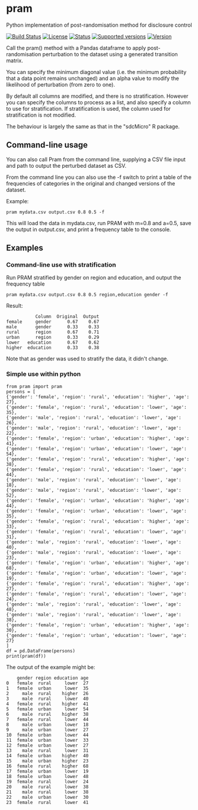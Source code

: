 # pram
Python implementation of post-randomisation method for disclosure control

[![Build Status](https://travis-ci.com/scottbw/pram.svg?branch=main)](https://travis-ci.com/scottbw/pram)
[![License](https://img.shields.io/pypi/l/pram.svg?branch=main)](https://github.com/scottbw/pram/blob/main/LICENSE)
[![Status](https://img.shields.io/pypi/status/pram.svg?branch=main)](https://pypi.org/project/pram/)
[![Supported versions](https://img.shields.io/pypi/pyversions/pram.svg?branch=main)](https://pypi.org/project/pram/)
[![Version](https://img.shields.io/pypi/v/pram.svg?branch=main)](https://pypi.org/project/pram/)

Call the pram() method with a Pandas dataframe to apply post-randomisation perturbation
to the dataset using a generated transition matrix.

You can specify the minimum diagonal value (i.e. the minimum probability
that a data point remains unchanged) and an alpha value to modify the
likelihood of perturbation (from zero to one). 

By default all columns are modified, and there is no stratification. However
you can specify the columns to process as a list, and also specify
a column to use for stratification. If stratification is used, the
column used for stratification is not modified.

The behaviour is largely the same as that in the "sdcMicro" R package.

## Command-line usage

You can also call Pram from the command line, supplying a CSV file
input and path to output the perturbed dataset as CSV.

From the command line you can also use the -f switch to print a 
table of the frequencies of categories in the original and changed
versions of the dataset.

Example: 

`pram mydata.csv output.csv 0.8 0.5 -f`

This will load the data in mydata.csv, run PRAM with m=0.8 and a=0.5, save
the output in output.csv, and print a frequency table to the console.

## Examples

### Command-line use with stratification

Run PRAM stratified by gender on region and education, and output the frequency table
~~~
pram mydata.csv output.csv 0.8 0.5 region,education gender -f
~~~
Result:

~~~
           Column  Original  Output
female     gender      0.67    0.67
male       gender      0.33    0.33
rural      region      0.67    0.71
urban      region      0.33    0.29
lower   education      0.67    0.62
higher  education      0.33    0.38
~~~
Note that as gender was used to stratify the data, it didn't change.

### Simple use within python
~~~
from pram import pram
persons = [
{'gender': 'female', 'region': 'rural', 'education': 'higher', 'age': 27},
{'gender': 'female', 'region': 'rural', 'education': 'lower', 'age': 35},
{'gender': 'male', 'region': 'rural', 'education': 'lower', 'age': 26},
{'gender': 'male', 'region': 'rural', 'education': 'lower', 'age': 22},
{'gender': 'female', 'region': 'urban', 'education': 'higher', 'age': 41},
{'gender': 'female', 'region': 'urban', 'education': 'lower', 'age': 54},
{'gender': 'female', 'region': 'rural', 'education': 'higher', 'age': 38},
{'gender': 'female', 'region': 'rural', 'education': 'lower', 'age': 44},
{'gender': 'male', 'region': 'rural', 'education': 'lower', 'age': 18},
{'gender': 'male', 'region': 'rural', 'education': 'lower', 'age': 52},
{'gender': 'female', 'region': 'urban', 'education': 'higher', 'age': 44},
{'gender': 'female', 'region': 'urban', 'education': 'lower', 'age': 35},
{'gender': 'female', 'region': 'rural', 'education': 'higher', 'age': 33},
{'gender': 'female', 'region': 'rural', 'education': 'lower', 'age': 31},
{'gender': 'male', 'region': 'rural', 'education': 'lower', 'age': 40},
{'gender': 'male', 'region': 'rural', 'education': 'lower', 'age': 23},
{'gender': 'female', 'region': 'urban', 'education': 'higher', 'age': 68},
{'gender': 'female', 'region': 'urban', 'education': 'lower', 'age': 19},
{'gender': 'female', 'region': 'rural', 'education': 'higher', 'age': 27},
{'gender': 'female', 'region': 'rural', 'education': 'lower', 'age': 24},
{'gender': 'male', 'region': 'rural', 'education': 'lower', 'age': 48},
{'gender': 'male', 'region': 'rural', 'education': 'lower', 'age': 38},
{'gender': 'female', 'region': 'urban', 'education': 'higher', 'age': 30},
{'gender': 'female', 'region': 'urban', 'education': 'lower', 'age': 27}
]
df = pd.DataFrame(persons)
print(pram(df))
~~~
The output of the example might be:

~~~
    gender region education age
0   female  rural     lower  27
1   female  urban     lower  35
2     male  rural    higher  26
3     male  rural     lower  40
4   female  rural    higher  41
5   female  urban     lower  54
6     male  rural    higher  38
7   female  rural     lower  44
8     male  urban     lower  18
9     male  urban     lower  27
10  female  urban     lower  44
11  female  urban     lower  33
12  female  urban     lower  27
13    male  rural     lower  31
14  female  urban    higher  40
15    male  urban    higher  23
16  female  rural    higher  68
17  female  urban     lower  19
18  female  urban     lower  48
19  female  rural     lower  24
20    male  rural     lower  38
21    male  rural     lower  38
22    male  urban     lower  30
23  female  rural     lower  41
~~~